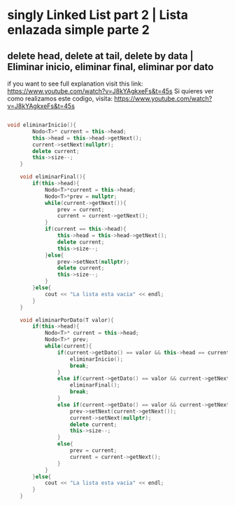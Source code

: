 # singly Linked List part 2 | Lista enlazada simple parte 2
## delete head, delete at tail, delete by data | Eliminar inicio, eliminar final, eliminar por dato

if you want to see full explanation visit this link: https://www.youtube.com/watch?v=J8kYAgkxeFs&t=45s
Si quieres ver como realizamos este codigo, visita: https://www.youtube.com/watch?v=J8kYAgkxeFs&t=45s

```c++

void eliminarInicio(){
        Nodo<T>* current = this->head;
        this->head = this->head->getNext();
        current->setNext(nullptr);
        delete current;
        this->size--;
    }

    void eliminarFinal(){
        if(this->head){
            Nodo<T>*current = this->head;
            Nodo<T>*prev = nullptr;
            while(current->getNext()){
                prev = current;
                current = current->getNext();
            }
            if(current == this->head){
                this->head = this->head->getNext();
                delete current;
                this->size--;
            }else{
                prev->setNext(nullptr);
                delete current;
                this->size--;
            }
        }else{
            cout << "La lista esta vacia" << endl;
        }
    }

    void eliminarPorDato(T valor){
        if(this->head){
            Nodo<T>* current = this->head;
            Nodo<T>* prev;
            while(current){
                if(current->getDato() == valor && this->head == current){
                    eliminarInicio();
                    break;
                }
                else if(current->getDato() == valor && current->getNext() == nullptr){
                    eliminarFinal();
                    break;
                }
                else if(current->getDato() == valor && current->getNext() != nullptr){
                    prev->setNext(current->getNext());
                    current->setNext(nullptr);
                    delete current;
                    this->size--;
                }
                else{
                    prev = current;
                    current = current->getNext();
                }
            }
        }else{
            cout << "La lista esta vacia" << endl;
        }
    }

```
